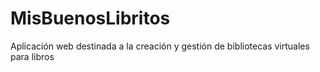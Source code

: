 # MisBuenosLibritos
Aplicación web destinada a la creación y gestión de bibliotecas virtuales para libros

